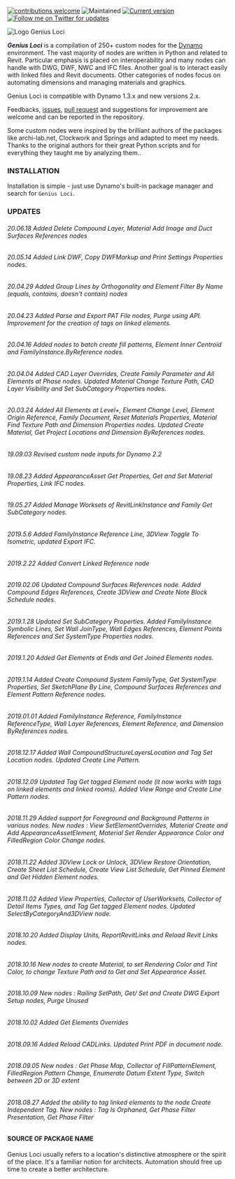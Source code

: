 [![contributions welcome](https://img.shields.io/badge/contributions-welcome-brightgreen.svg?style=flat)](https://github.com/dwyl/esta/issues)
![Maintained](https://img.shields.io/badge/maintained-yes-brightgreen.svg)
[![Current version](https://img.shields.io/badge/current%20version-2020.9.17-brightgreen.svg)](http://dynamopackages.com/)
[![Follow me on Twitter for updates](https://img.shields.io/twitter/follow/geniusloci_bim.svg?label=Follow&style=social)](https://twitter.com/geniusloci_bim) 

![Logo Genius Loci](https://github.com/albandechasteigner/GeniusLociForDynamo/blob/master/Logo%20Genius%20Loci.png)

***Genius Loci*** is a compilation of 250+ custom nodes for the [Dynamo](http://www.dynamobim.com/) environment.
The vast majority of nodes are written in Python and related to Revit.
Particular emphasis is placed on interoperability and many nodes can handle with DWG, DWF, NWC and IFC files.
Another goal is to interact easily with linked files and Revit documents. 
Other categories of nodes focus on automating dimensions and managing materials and graphics.

Genius Loci is compatible with Dynamo 1.3.x and new versions 2.x.

Feedbacks, [issues](https://github.com/albandechasteigner/GeniusLociForDynamo/issues), [pull request](https://github.com/albandechasteigner/GeniusLociForDynamo/pulls) and suggestions for improvement are welcome and can be reported in the repository.

Some custom nodes were inspired by the brilliant authors of the packages like archi-lab.net, Clockwork and Springs and adapted to meet my needs.
Thanks to the original authors for their great Python scripts and for everything they taught me by analyzing them..

### INSTALLATION
Installation is simple - just use Dynamo's built-in package manager and search for `Genius Loci`.

### UPDATES

###### 20.06.18 Added Delete Compound Layer, Material Add Image and Duct Surfaces References nodes
###### 20.05.14 Added Link DWF, Copy DWFMarkup and Print Settings Properties nodes.
###### 20.04.29 Added Group Lines by Orthogonality and Element Filter By Name (equals, contains, doesn't contain) nodes
###### 20.04.23 Added Parse and Export PAT File nodes, Purge using API. Improvement for the creation of tags on linked elements.
###### 20.04.16 Added nodes to batch create fill patterns, Element Inner Centroid and FamilyInstance.ByReference nodes.
###### 20.04.04 Added CAD Layer Overrides, Create Family Parameter and All Elements at Phase nodes. Updated Material Change Texture Path, CAD Layer Visibility and Set SubCategory Properties nodes.
###### 20.03.24 Added All Elements at Level+, Element Change Level, Element Origin Reference, Family Document, Reset Materials Properties, Material Find Texture Path and Dimension Properties nodes. Updated Create Material, Get Project Locations and Dimension ByReferences nodes.
###### 19.09.03 Revised custom node inputs for Dynamo 2.2
###### 19.08.23 Added AppearanceAsset Get Properties, Get and Set Material Properties, Link IFC nodes.
###### 19.05.27 Added Manage Worksets of RevitLinkInstance and Family Get SubCategory nodes.
###### 2019.5.6 Added FamilyInstance Reference Line, 3DView Toggle To Isometric, updated Export IFC.
###### 2019.2.22 Added Convert Linked Reference node
###### 2019.02.06 Updated Compound Surfaces References node. Added Compound Edges References, Create 3DView and Create Note Block Schedule nodes.
###### 2019.1.28 Updated Set SubCategory Properties. Added FamilyInstance Symbolic Lines, Set Wall JoinType, Wall Edges References, Element Points References and Set SystemType Properties nodes.
###### 2019.1.20 Added Get Elements at Ends and Get Joined Elements nodes.
###### 2019.1.14 Added Create Compound System FamilyType, Get SystemType Properties, Set SketchPlane By Line, Compound Surfaces References and Element Pattern Reference nodes.
###### 2019.01.01 Added FamilyInstance Reference, FamilyInstance ReferenceType, Wall Layer References, Element Reference, and Dimension ByReferences nodes.
###### 2018.12.17 Added Wall CompoundStructureLayersLocation and Tag Set Location nodes. Updated Create Line Pattern.
###### 2018.12.09 Updated Tag Get tagged Element node (it now works with tags on linked elements and linked rooms). Added View Range and Create Line Pattern nodes.
###### 2018.11.29 Added support for Foreground and Background Patterns in various nodes. New nodes : View SetElementOverrides, Material Create and Add AppearanceAssetElement, Material Set Render Appearance Color and FilledRegion Color Change nodes.
###### 2018.11.22 Added 3DView Lock or Unlock, 3DView Restore Orientation, Create Sheet List Schedule, Create View List Schedule, Get Pinned Element and Get Hidden Element nodes.
###### 2018.11.02 Added View Properties, Collector of UserWorksets, Collector of Detail Items Types, and Tag Get tagged Element nodes. Updated SelectByCategoryAnd3DView node.
###### 2018.10.20 Added Display Units, ReportRevitLinks and Reload Revit Links nodes.
###### 2018.10.16 New nodes to create Material, to set Rendering Color and Tint Color, to change Texture Path and to Get and Set Appearance Asset.
###### 2018.10.09 New nodes : Railing SetPath, Get/ Set and Create DWG Export Setup nodes, Purge Unused
###### 2018.10.02  Added Get Elements Overrides
###### 2018.09.16  Added Reload CADLinks. Updated Print PDF in document node.
###### 2018.09.05 New nodes : Get Phase Map, Collector of FillPatternElement, FilledRegion Pattern Change, Enumerate Datum Extent Type, Switch between 2D or 3D extent
###### 2018.08.27 Added the ability to tag linked elements to the node Create Independent Tag. New nodes : Tag Is Orphaned, Get Phase Filter Presentation, Get Phase Filter

#### SOURCE OF PACKAGE NAME
Genius Loci usually refers to a location's distinctive atmosphere or the spirit of the place. It's a familiar notion for architects. Automation should free up time to create a better architecture.
